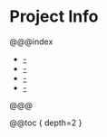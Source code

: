 Project Info
============

@@@index

* [-](license.md)
* [-](changelog.md)
* [-](references.md)
* [-](sponsors.md)

@@@

@@toc { depth=2 }
